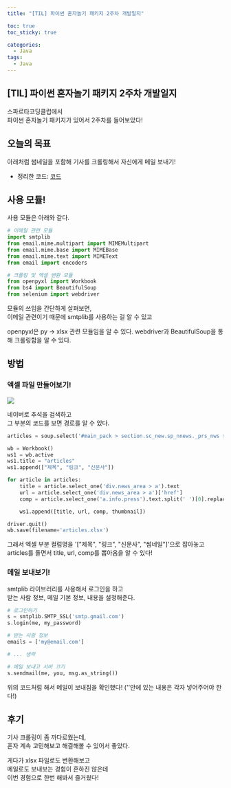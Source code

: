 ```yaml
---
title: "[TIL] 파이썬 혼자놀기 패키지 2주차 개발일지"

toc: true
toc_sticky: true

categories:
  - Java
tags:
  - Java
---
```


## [TIL] 파이썬 혼자놀기 패키지 2주차 개발일지

스파르타코딩클럽에서  
파이썬 혼자놀기 패키지가 있어서 2주차를 들어보았다! 

## 오늘의 목표

아래처럼 썸네일을 포함해 
기사를 크롤링해서 자신에게 메일 보내기!

- 정리한 코드: [코드](https://github.com/h3yon/Crawling-TEST/commit/8c01f5f86e3a491f3f7395c9b8537b89cf0358a0)

## 사용 모듈!

사용 모듈은 아래와 같다.

```py
# 이메일 관련 모듈
import smtplib
from email.mime.multipart import MIMEMultipart
from email.mime.base import MIMEBase
from email.mime.text import MIMEText
from email import encoders

# 크롤링 및 엑셀 변환 모듈
from openpyxl import Workbook
from bs4 import BeautifulSoup
from selenium import webdriver
```

모듈의 쓰임을 간단하게 살펴보면,  
이메일 관련이기 때문에 smtplib를 사용하는 걸 알 수 있고   

openpyxl은 py -> xlsx 관련 모듈임을 알 수 있다.
webdriver과 BeautifulSoup을 통해 크롤링함을 알 수 있다.

## 방법

### 엑셀 파일 만들어보기!

<img src="https://user-images.githubusercontent.com/46602874/135744342-3d75a703-2063-4d05-b718-b7274405184f.png">

네이버로 추석을 검색하고  
그 부분의 코드를 보면 경로를 알 수 있다.

```py
articles = soup.select('#main_pack > section.sc_new.sp_nnews._prs_nws > div > div.group_news > ul > li')

wb = Workbook()
ws1 = wb.active
ws1.title = "articles"
ws1.append(["제목", "링크", "신문사"])

for article in articles:
    title = article.select_one('div.news_area > a').text
    url = article.select_one('div.news_area > a')['href']
    comp = article.select_one('a.info.press').text.split(' ')[0].replace('언론사', '')

    ws1.append([title, url, comp, thumbnail])

driver.quit()
wb.save(filename='articles.xlsx')
```

그래서 엑셀 부분 컬럼명을 '["제목", "링크", "신문사", "썸네일"]'으로 잡아놓고  
articles를 돌면서 title, url, comp를 뽑아옴을 알 수 있다!

### 메일 보내보기!

smtplib 라이브러리를 사용해서 로그인을 하고  
받는 사람 정보, 메일 기본 정보, 내용을 설정해준다.

```py
# 로그인하기
s = smtplib.SMTP_SSL('smtp.gmail.com')
s.login(me, my_password)

# 받는 사람 정보
emails = ['my@email.com']

# ... 생략

# 메일 보내고 서버 끄기
s.sendmail(me, you, msg.as_string())
```

위의 코드처럼 해서 메일이 보내짐을 확인했다!
(''안에 있는 내용은 각자 넣어주어야 한다!)

## 후기

기사 크롤링이 좀 까다로웠는데,  
혼자 계속 고민해보고 해결해볼 수 있어서 좋았다.  

게다가 xlsx 파일로도 변환해보고  
메일로도 보내보는 경험이 흔하진 않은데  
이번 경험으로 한번 해봐서 즐거웠다!